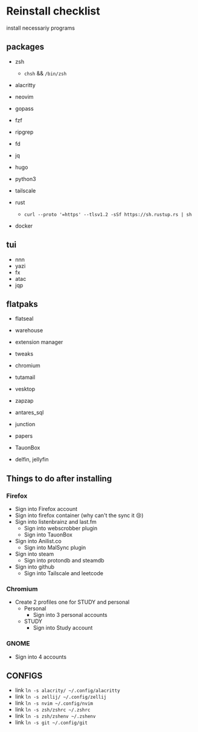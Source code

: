 # Reinstall checklist

install necessariy programs

## packages

- zsh
  - `chsh` && `/bin/zsh`
- alacritty
- neovim
- gopass

- fzf
- ripgrep
- fd
- jq
- hugo
- python3
- tailscale
- rust
    - `curl --proto '=https' --tlsv1.2 -sSf https://sh.rustup.rs | sh`
- docker

## tui

- nnn
- yazi
- fx
- atac
- jqp

## flatpaks

- flatseal
- warehouse
- extension manager
- tweaks
- chromium
- tutamail
- vesktop
- zapzap
- antares_sql

- junction
- papers
- TauonBox
- delfin, jellyfin

## Things to do after installing

### Firefox

- Sign into Firefox account
- Sign into firefox container (why can't the sync it :cry:)
- Sign into listenbrainz and last.fm
  - Sign into webscrobber plugin
  - Sign into TauonBox
- Sign into Anilist.co
  - Sign into MalSync plugin
- Sign into steam
  - Sign into protondb and steamdb
- Sign into github
  - Sign into Tailscale and leetcode

### Chromium

- Create 2 profiles one for STUDY and personal
  - Personal
    - Sign into 3 personal accounts
  - STUDY
    - Sign into Study account

### GNOME

- Sign into 4 accounts

## CONFIGS

- link `ln -s alacrity/ ~/.config/alacritty`
- link `ln -s zellij/ ~/.config/zellij`
- link `ln -s nvim ~/.config/nvim`
- link `ln -s zsh/zshrc ~/.zshrc`
- link `ln -s zsh/zshenv ~/.zshenv`
- link `ln -s git ~/.config/git`
